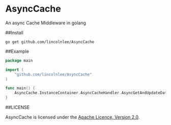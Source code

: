 AsyncCache
===========

An async Cache Middleware in golang

##Install

```shell
go get github.com/lincolnlee/AsyncCache

```

##Example

```go
package main

import (
	"github.com/lincolnlee/AsyncCache"
)

func main() {
	AsyncCache.InstanceContainer.AsyncCacheHandler.AsyncGetAndUpdateData(f, key)
}

```

##LICENSE

AsyncCache is licensed under the [Apache Licence, Version 2.0](http://www.apache.org/licenses/LICENSE-2.0.html).